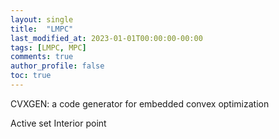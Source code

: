 ```yaml
---
layout: single
title:  "LMPC"
last_modified_at: 2023-01-01T00:00:00-00:00
tags: [LMPC, MPC]
comments: true
author_profile: false
toc: true
---
```


CVXGEN: a code generator for embedded convex optimization

Active set
Interior point